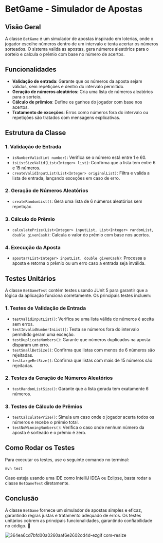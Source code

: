 # BetGame - Simulador de Apostas

## Visão Geral
A classe `BetGame` é um simulador de apostas inspirado em loterias, onde o jogador escolhe números dentro de um intervalo e tenta acertar os números sorteados. O sistema valida as apostas, gera números aleatórios para o sorteio e calcula o prêmio com base no número de acertos.

## Funcionalidades
- **Validação de entrada**: Garante que os números da aposta sejam válidos, sem repetições e dentro do intervalo permitido.
- **Geração de números aleatórios**: Cria uma lista de números aleatórios para o sorteio.
- **Cálculo de prêmios**: Define os ganhos do jogador com base nos acertos.
- **Tratamento de exceções**: Erros como números fora do intervalo ou repetições são tratados com mensagens explicativas.

## Estrutura da Classe
### 1. **Validação de Entrada**
- `isNumberValid(int number)`: Verifica se o número está entre 1 e 60.
- `isListSizeValid(List<Integer> list)`: Confirma que a lista tem entre 6 e 15 números.
- `createValidInputList(List<Integer> originalList)`: Filtra e valida a lista de entrada, lançando exceções em caso de erro.

### 2. **Geração de Números Aleatórios**
- `createRandomList()`: Gera uma lista de 6 números aleatórios sem repetição.

### 3. **Cálculo do Prêmio**
- `calculatePrize(List<Integer> inputList, List<Integer> randomList, double givenCash)`: Calcula o valor do prêmio com base nos acertos.

### 4. **Execução da Aposta**
- `apostar(List<Integer> inputList, double givenCash)`: Processa a aposta e retorna o prêmio ou um erro caso a entrada seja inválida.

## Testes Unitários
A classe `BetGameTest` contém testes usando JUnit 5 para garantir que a lógica da aplicação funciona corretamente. Os principais testes incluem:

### **1. Testes de Validação de Entrada**
- `testValidInputList()`: Verifica se uma lista válida de números é aceita sem erros.
- `testInvalidNumberInList()`: Testa se números fora do intervalo permitido geram uma exceção.
- `testDuplicateNumbers()`: Garante que números duplicados na aposta disparam um erro.
- `testSmallBetSize()`: Confirma que listas com menos de 6 números são rejeitadas.
- `testLargeBetSize()`: Confirma que listas com mais de 15 números são rejeitadas.

### **2. Testes da Geração de Números Aleatórios**
- `testRandomListSize()`: Garante que a lista gerada tem exatamente 6 números.

### **3. Testes de Cálculo de Prêmios**
- `testCalculatePrize()`: Simula um caso onde o jogador acerta todos os números e recebe o prêmio total.
- `testNoWinningNumbers()`: Verifica o caso onde nenhum número da aposta é sorteado e o prêmio é zero.

## Como Rodar os Testes
Para executar os testes, use o seguinte comando no terminal:
```sh
mvn test
```
Caso esteja usando uma IDE como IntelliJ IDEA ou Eclipse, basta rodar a classe `BetGameTest` diretamente.

## Conclusão
A classe `BetGame` fornece um simulador de apostas simples e eficaz, garantindo regras justas e tratamento adequado de erros. Os testes unitários cobrem as principais funcionalidades, garantindo confiabilidade no código. 🚀

![364ea6cd7bfd00a0260aaf6e2602cd4d-ezgif com-resize](https://github.com/user-attachments/assets/7550eea6-2ce4-46f5-b71d-b97fe4b1f490)
